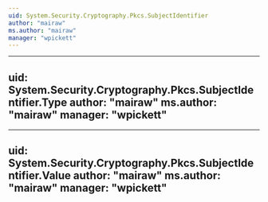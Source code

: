```yaml
---
uid: System.Security.Cryptography.Pkcs.SubjectIdentifier
author: "mairaw"
ms.author: "mairaw"
manager: "wpickett"
---
```


---
uid: System.Security.Cryptography.Pkcs.SubjectIdentifier.Type
author: "mairaw"
ms.author: "mairaw"
manager: "wpickett"
---

---
uid: System.Security.Cryptography.Pkcs.SubjectIdentifier.Value
author: "mairaw"
ms.author: "mairaw"
manager: "wpickett"
---
